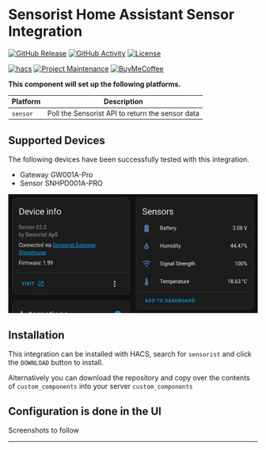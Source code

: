 # Sensorist Home Assistant Sensor Integration

[![GitHub Release][releases-shield]][releases]
[![GitHub Activity][commits-shield]][commits]
[![License][license-shield]][license]

[![hacs][hacsbadge]][hacs]
[![Project Maintenance][maintenance-shield]][user_profile]
[![BuyMeCoffee][buymecoffeebadge]][buymecoffee]


**This component will set up the following platforms.**

Platform | Description
-- | --
`sensor` | Poll the Sensorist API to return the sensor data

## Supported Devices
The following devices have been successfully tested with this integration.
- Gateway GW001A-Pro
- Sensor SNHPD001A-PRO

![example][exampleimg]

## Installation

This integration can be installed with HACS, search for `sensorist` and click the `DOWNLOAD` button to install.

Alternatively you can download the repository and copy over the contents of `custom_components` into your server `custom_components`



## Configuration is done in the UI

Screenshots to follow

***

[buymecoffee]: https://ko-fi.com/clivewalkden
[buymecoffeebadge]: https://img.shields.io/badge/buy%20me%20a%20coffee-donate-yellow.svg?style=for-the-badge
[commits-shield]: https://img.shields.io/github/commit-activity/y/clivewalkden/homeassistant-sensorist-integration.svg?style=for-the-badge
[commits]: https://github.com/clivewalkden/homeassistant-sensorist-integration/commits/main
[hacs]: https://hacs.xyz
[hacsbadge]: https://img.shields.io/badge/HACS-Custom-orange.svg?style=for-the-badge
[exampleimg]: ./documentation/sensor-view.png
[license]: https://github.com/clivewalkden/homeassistant-sensorist-integration/blob/main/LICENSE
[license-shield]: https://img.shields.io/github/license/clivewalkden/homeassistant-sensorist-integration.svg?style=for-the-badge
[maintenance-shield]: https://img.shields.io/badge/maintainer-Clive%20Walkden-blue.svg?style=for-the-badge
[releases-shield]: https://img.shields.io/github/release/clivewalkden/homeassistant-sensorist-integration.svg?style=for-the-badge
[releases]: https://github.com/clivewalkden/homeassistant-sensorist-integration/releases
[user_profile]: https://github.com/clivewalkden